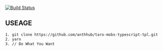 [![Build Status](https://travis-ci.org/ariesjia/taro-ts-mobx-boilerplate.svg?branch=master)](https://travis-ci.org/ariesjia/taro-ts-mobx-boilerplate)

## USEAGE
```sh
1. git clone https://github.com/anthhub/taro-mobx-typescript-tpl.git
2. yarn
3. // Do What You Want
```



